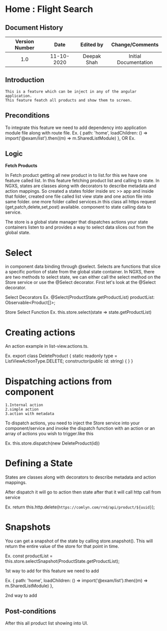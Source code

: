---
---

# Home : Flight Search

## Document History

| **Version Number** |  **Date**  | **Edited by** |  **Change/Comments**  |
| :----------------: | :--------: | :-----------: | :-------------------: |
|        1.0         | 11-10-2020 |  Deepak Shah  | Initial Documentation |

## Introduction

```
This is a feature which can be inject in any of the angular application.
This feature featch all products and show them to screen.
```

## Preconditions

To integrate this feature we need to add dependency into application module file along with route file.
Ex. { path: 'home', loadChildren: () => import('@exam/list').then((m) => m.SharedListModule) },
OR
Ex. <new-list-view></new-list-view>

## Logic

**Fetch Products**

In Fetch product getting all new product in to list.for this we have one feature called list.
In this feature fetching product list and calling to state.
In NGXS, states are classes along with decorators to describe metadata and action mappings. So created a states folder inside src >> app and inside that folder, created one file called
list view state and one action file into same folder.
one more folder called services.in this class all https request (get,patch,delete,set,post) available.
component to state calling data to service.

The store is a global state manager that dispatches actions your state containers listen to and provides a way to select data slices out from the global state.

# Select

in component data binding through @select.
Selects are functions that slice a specific portion of state from the global state container.
In NGXS, there are two methods to select state, we can either call the select method on the Store service or use the @Select decorator. First let's look at the @Select decorator.

Select Decorators
Ex. @Select(ProductState.getProductList) productList: Observable<Product[]>;

Store Select Function
Ex. this.store.select(state => state.getProductList)

# Creating actions

An action example in list-view.actions.ts.

Ex. export class DeleteProduct {
static readonly type = ListViewActionType.DELETE;
constructor(public id: string) {
}
}

# Dispatching actions from component

    1.Internal action
    2.simple action
    3.action with metadata

To dispatch actions, you need to inject the Store service into your component/service and invoke the dispatch function with an action or an array of actions you wish to trigger.like this

Ex. this.store.dispatch(new DeleteProduct(id))

# Defining a State

States are classes along with decorators to describe metadata and action mappings.

After dispatch it will go to action then state after that it will call http call from service

Ex. return this.http.delete(`https://comlyn.com/rnd/api/product/${uuid}`);

# Snapshots

You can get a snapshot of the state by calling store.snapshot(). This will return the entire value of the store for that point in time.

Ex. const productList = this.store.selectSnapshot(ProductState.getProductList);

1st way to add
for this feature we need to add

Ex. { path: 'home', loadChildren: () => import('@exam/list').then((m) => m.SharedListModule) },

2nd way to add
<new-list-view></new-list-view>

## Post-conditions

After this all product list showing into UI.
